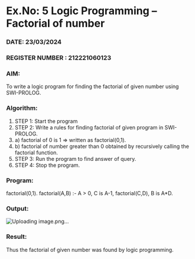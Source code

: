 # Ex.No: 5   Logic Programming – Factorial of number   
### DATE:   23/03/2024                                                                         
### REGISTER NUMBER : 212221060123
### AIM: 
To  write  a logic program for finding the factorial of given number using SWI-PROLOG. 
### Algorithm:
1. STEP 1: Start the program
2. STEP 2:  Write a rules for finding factorial of given program in SWI-PROLOG.
3.   a)	factorial of 0 is 1 => written as factorial(0,1).
4.   b)	factorial of number greater than 0 obtained by recursively calling the factorial    function.
5. STEP 3: Run the program  to find answer of  query.
6. STEP 4: Stop the program.

### Program:
factorial(0,1).
factorial(A,B) :- 
           A > 0, 
           C is A-1,
           factorial(C,D),
           B is A*D.
### Output:
![Uploading image.png…]()



### Result:
Thus the factorial of given number was found by logic programming. 

